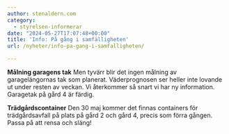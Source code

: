 ```yaml
---
author: stenaldern.com
category:
  - styrelsen-informerar
date: "2024-05-27T17:07:48+00:00"
title: 'Info: På gång i samfälligheten'
url: /nyheter/info-pa-gang-i-samfalligheten/

---
```

**Målning garagens tak**
Men tyvärr blir det ingen målning av garagelängornas tak som planerat.
Väderprognosen ser heller inte lovande ut under resten av veckan.
Vi återkommer så snart vi har ny information.
Garagetak på gård 4 är färdig.

**Trädgårdscontainer** Den 30 maj kommer det finnas containers för trädgårdsavfall på plats på gård 2 och gård 4, precis som förra gången. Passa på att rensa och släng!
